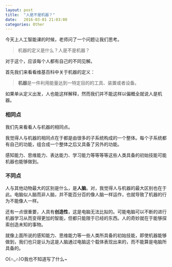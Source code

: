```yaml
---
layout: post
title:  "人是不是机器？"
date:   2016-03-01 21:03:00
categories: Other
---
```


今天上人工智能课的时候，老师问了一个问题让我们思考。

>机器的定义是什么？人是不是机器？

对于这个，应该每个人都有自己的不同见解。

首先我们来看看维基百科中关于机器的定义：

>**机器**是一件利用能量达到一特定目的的工具、装置或者设备。

如果单从定义出发，人也能这样解释，然而我们并不能这样以偏概全就说人是机器。

### 相同点

我们先来看看人与机器的相同点。

我觉得人与机器的相同点在于都是由很多的子系统构成的一个整体。每个子系统都有自己的功能，组合成一个整体之后又具备了另外的功能。

感知能力、思维能力、表达能力、学习能力等等等等这些人类具备的初始技能可能机器也能够做到。

### 不同点

人与其他动物最大的区别是什么，是**人脑**。对，我觉得人与机器的最大区别也在于此。电脑似人脑而非人脑，并不能百分百的像人脑一样运作，也就导致了机器的行为不能像人一样。

还有一点很重要，人具有**创造性**，这是电脑无法比拟的。可能电脑可以不断的进行机器学习从而变得更加的智能，但都只能限于已经的东西。人的奇妙就在于能够探索创造未知的事物。

就像上面所说的感知能力、思维能力等一些人类所具备的初始技能，即使机器能够做到，我们也只是认为这是人脑通过电脑这个载体表现出来的，而不能算是电脑所具备的。

O(∩_∩)O我也不知道写了什么~
